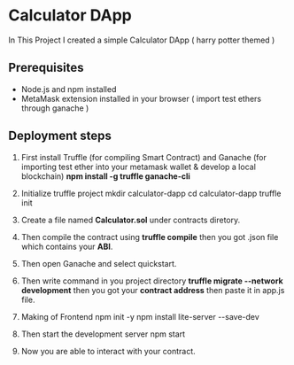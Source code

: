 # Calculator DApp
In This Project I created a simple Calculator DApp ( harry potter themed )

## Prerequisites
- Node.js and npm installed
- MetaMask extension installed in your browser ( import test ethers through ganache )

## Deployment steps

1. First install Truffle (for compiling Smart Contract) and Ganache (for importing test ether into your metamask wallet & develop a local blockchain)
  **npm install -g truffle ganache-cli**
   
2. Initialize truffle project
   mkdir calculator-dapp
   cd calculator-dapp
   truffle init

3. Create a file named **Calculator.sol** under contracts diretory.

4. Then compile the contract using
   **truffle compile**
   then you got .json file which contains your **ABI**.

5. Then open Ganache and select quickstart.

6. Then write command in you project directory
   **truffle migrate --network development**
   then you got your **contract address** then paste it in app.js file.

7. Making of Frontend
   npm init -y
   npm install lite-server --save-dev

8. Then start the development server
   npm start

9. Now you are able to interact with your contract.



    

   
   
